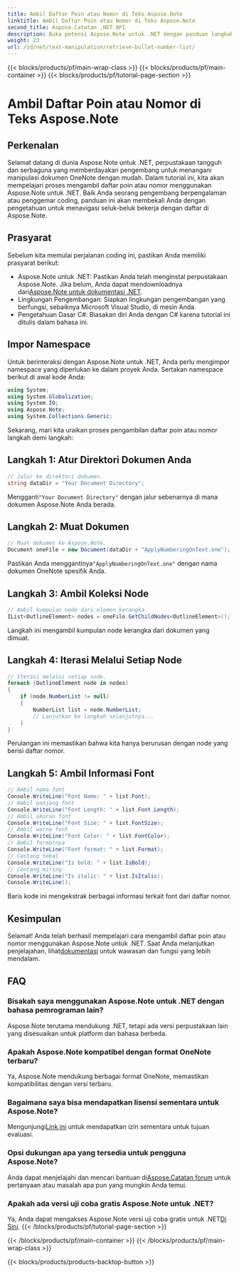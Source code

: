 ```yaml
---
title: Ambil Daftar Poin atau Nomor di Teks Aspose.Note
linktitle: Ambil Daftar Poin atau Nomor di Teks Aspose.Note
second_title: Aspose.Catatan .NET API
description: Buka potensi Aspose.Note untuk .NET dengan panduan langkah demi langkah kami dalam mengambil daftar poin atau nomor. Tingkatkan keterampilan manipulasi dokumen OneNote Anda!
weight: 23
url: /id/net/text-manipulation/retrieve-bullet-number-list/
---
```


{{< blocks/products/pf/main-wrap-class >}}
{{< blocks/products/pf/main-container >}}
{{< blocks/products/pf/tutorial-page-section >}}

# Ambil Daftar Poin atau Nomor di Teks Aspose.Note

## Perkenalan
Selamat datang di dunia Aspose.Note untuk .NET, perpustakaan tangguh dan serbaguna yang memberdayakan pengembang untuk menangani manipulasi dokumen OneNote dengan mudah. Dalam tutorial ini, kita akan mempelajari proses mengambil daftar poin atau nomor menggunakan Aspose.Note untuk .NET. Baik Anda seorang pengembang berpengalaman atau penggemar coding, panduan ini akan membekali Anda dengan pengetahuan untuk menavigasi seluk-beluk bekerja dengan daftar di Aspose.Note.
## Prasyarat
Sebelum kita memulai perjalanan coding ini, pastikan Anda memiliki prasyarat berikut:
-  Aspose.Note untuk .NET: Pastikan Anda telah menginstal perpustakaan Aspose.Note. Jika belum, Anda dapat mendownloadnya dari[Aspose.Note untuk dokumentasi .NET](https://reference.aspose.com/note/net/).
- Lingkungan Pengembangan: Siapkan lingkungan pengembangan yang berfungsi, sebaiknya Microsoft Visual Studio, di mesin Anda.
- Pengetahuan Dasar C#: Biasakan diri Anda dengan C# karena tutorial ini ditulis dalam bahasa ini.
## Impor Namespace
Untuk berinteraksi dengan Aspose.Note untuk .NET, Anda perlu mengimpor namespace yang diperlukan ke dalam proyek Anda. Sertakan namespace berikut di awal kode Anda:
```csharp
using System;
using System.Globalization;
using System.IO;
using Aspose.Note;
using System.Collections.Generic;
```
Sekarang, mari kita uraikan proses pengambilan daftar poin atau nomor langkah demi langkah:
## Langkah 1: Atur Direktori Dokumen Anda
```csharp
// Jalur ke direktori dokumen.
string dataDir = "Your Document Directory";
```
 Mengganti`"Your Document Directory"` dengan jalur sebenarnya di mana dokumen Aspose.Note Anda berada.
## Langkah 2: Muat Dokumen
```csharp
// Muat dokumen ke Aspose.Note.
Document oneFile = new Document(dataDir + "ApplyNumberingOnText.one");
```
 Pastikan Anda menggantinya`"ApplyNumberingOnText.one"` dengan nama dokumen OneNote spesifik Anda.
## Langkah 3: Ambil Koleksi Node
```csharp
// Ambil kumpulan node dari elemen kerangka.
IList<OutlineElement> nodes = oneFile.GetChildNodes<OutlineElement>();
```
Langkah ini mengambil kumpulan node kerangka dari dokumen yang dimuat.
## Langkah 4: Iterasi Melalui Setiap Node
```csharp
// Iterasi melalui setiap node.
foreach (OutlineElement node in nodes)
{
    if (node.NumberList != null)
    {
        NumberList list = node.NumberList;
        // Lanjutkan ke langkah selanjutnya...
    }
}
```
Perulangan ini memastikan bahwa kita hanya berurusan dengan node yang berisi daftar nomor.
## Langkah 5: Ambil Informasi Font
```csharp
// Ambil nama font
Console.WriteLine("Font Name: " + list.Font);
// Ambil panjang font
Console.WriteLine("Font Length: " + list.Font.Length);
// Ambil ukuran font
Console.WriteLine("Font Size: " + list.FontSize);
// Ambil warna font
Console.WriteLine("Font Color: " + list.FontColor);
// Ambil formatnya
Console.WriteLine("Font format: " + list.Format);
// Centang tebal
Console.WriteLine("Is bold: " + list.IsBold);
// Centang miring
Console.WriteLine("Is italic: " + list.IsItalic);
Console.WriteLine();
```
Baris kode ini mengekstrak berbagai informasi terkait font dari daftar nomor.
## Kesimpulan
 Selamat! Anda telah berhasil mempelajari cara mengambil daftar poin atau nomor menggunakan Aspose.Note untuk .NET. Saat Anda melanjutkan penjelajahan, lihat[dokumentasi](https://reference.aspose.com/note/net/) untuk wawasan dan fungsi yang lebih mendalam.
## FAQ
### Bisakah saya menggunakan Aspose.Note untuk .NET dengan bahasa pemrograman lain?
Aspose.Note terutama mendukung .NET, tetapi ada versi perpustakaan lain yang disesuaikan untuk platform dan bahasa berbeda.
### Apakah Aspose.Note kompatibel dengan format OneNote terbaru?
Ya, Aspose.Note mendukung berbagai format OneNote, memastikan kompatibilitas dengan versi terbaru.
### Bagaimana saya bisa mendapatkan lisensi sementara untuk Aspose.Note?
 Mengunjungi[Link ini](https://purchase.aspose.com/temporary-license/) untuk mendapatkan izin sementara untuk tujuan evaluasi.
### Opsi dukungan apa yang tersedia untuk pengguna Aspose.Note?
Anda dapat menjelajahi dan mencari bantuan di[Aspose.Catatan forum](https://forum.aspose.com/c/note/28) untuk pertanyaan atau masalah apa pun yang mungkin Anda temui.
### Apakah ada versi uji coba gratis Aspose.Note untuk .NET?
 Ya, Anda dapat mengakses Aspose.Note versi uji coba gratis untuk .NET[Di Sini](https://releases.aspose.com/).
{{< /blocks/products/pf/tutorial-page-section >}}

{{< /blocks/products/pf/main-container >}}
{{< /blocks/products/pf/main-wrap-class >}}

{{< blocks/products/products-backtop-button >}}
